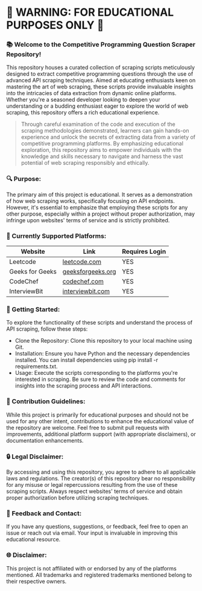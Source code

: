 
# 🚨 WARNING: FOR EDUCATIONAL PURPOSES ONLY 🚨

### 📚 Welcome to the Competitive Programming Question Scraper Repository!

This repository houses a curated collection of scraping scripts meticulously designed to extract competitive programming questions through the use of advanced API scraping techniques. Aimed at educating enthusiasts keen on mastering the art of web scraping, these scripts provide invaluable insights into the intricacies of data extraction from dynamic online platforms. Whether you're a seasoned developer looking to deepen your understanding or a budding enthusiast eager to explore the world of web scraping, this repository offers a rich educational experience.
> Through careful examination of the code and execution of the scraping methodologies demonstrated, learners can gain hands-on experience and unlock the secrets of extracting data from a variety of competitive programming platforms. By emphasizing educational exploration, this repository aims to empower individuals with the knowledge and skills necessary to navigate and harness the vast potential of web scraping responsibly and ethically.

### 🔍 Purpose:
The primary aim of this project is educational. It serves as a demonstration of how web scraping works, specifically focusing on API endpoints. However, it's essential to emphasize that employing these scripts for any other purpose, especially within a project without proper authorization, may infringe upon websites' terms of service and is strictly prohibited.

### 🌟 Currently Supported Platforms:
| Website | Link | Requires Login |
| ------ | ------ | ------ |
| Leetcode | [leetcode.com](https://leetcode.com/) | YES |
| Geeks for Geeks | [geeksforgeeks.org](https://www.geeksforgeeks.org/) | YES |
| CodeChef | [codechef.com](https://www.codechef.com/) | YES |
| InterviewBit | [interviewbit.com](https://www.interviewbit.com/practice/) | YES |

### 🔧 Getting Started:
To explore the functionality of these scripts and understand the process of API scraping, follow these steps:
- Clone the Repository: Clone this repository to your local machine using Git.
- Installation: Ensure you have Python and the necessary dependencies installed. You can install dependencies using pip install -r requirements.txt.
- Usage: Execute the scripts corresponding to the platforms you're interested in scraping. Be sure to review the code and comments for insights into the scraping process and API interactions.
### 🚧 Contribution Guidelines:
While this project is primarily for educational purposes and should not be used for any other intent, contributions to enhance the educational value of the repository are welcome. Feel free to submit pull requests with improvements, additional platform support (with appropriate disclaimers), or documentation enhancements.

### 🔒 Legal Disclaimer:
By accessing and using this repository, you agree to adhere to all applicable laws and regulations. The creator(s) of this repository bear no responsibility for any misuse or legal repercussions resulting from the use of these scraping scripts. Always respect websites' terms of service and obtain proper authorization before utilizing scraping techniques.

### 📣 Feedback and Contact:
If you have any questions, suggestions, or feedback, feel free to open an issue or reach out via email. Your input is invaluable in improving this educational resource.

### 🌐 Disclaimer:
This project is not affiliated with or endorsed by any of the platforms mentioned. All trademarks and registered trademarks mentioned belong to their respective owners.

